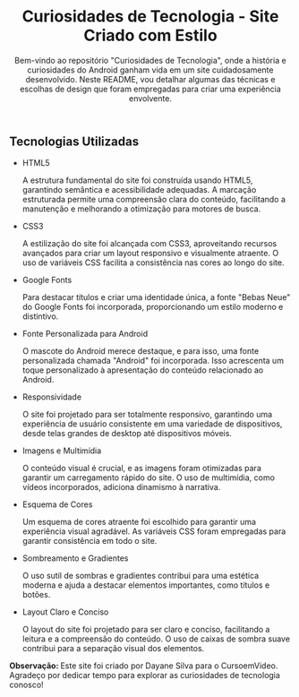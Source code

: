 <!DOCTYPE html>
<html lang="pt-br">
<body>

  <header>
    <h1>Curiosidades de Tecnologia - Site Criado com Estilo</h1>
    <p>
      Bem-vindo ao repositório "Curiosidades de Tecnologia", onde a história e curiosidades do Android ganham vida em um site cuidadosamente desenvolvido. Neste README, vou detalhar algumas das técnicas e escolhas de design que foram empregadas para criar uma experiência envolvente.
    </p>
  </header>

  <section id="tecnologias-utilizadas">
    <h1>Tecnologias Utilizadas</h1>
    <ul>
      <li>HTML5</li>
      <p>
        A estrutura fundamental do site foi construída usando HTML5, garantindo semântica e acessibilidade adequadas. A marcação estruturada permite uma compreensão clara do conteúdo, facilitando a manutenção e melhorando a otimização para motores de busca.
      </p>
      <li>CSS3</li>
      <p>
        A estilização do site foi alcançada com CSS3, aproveitando recursos avançados para criar um layout responsivo e visualmente atraente. O uso de variáveis CSS facilita a consistência nas cores ao longo do site.
      </p>
      <li>Google Fonts</li>
      <p>
        Para destacar títulos e criar uma identidade única, a fonte "Bebas Neue" do Google Fonts foi incorporada, proporcionando um estilo moderno e distintivo.
      </p>
      <li>Fonte Personalizada para Android</li>
      <p>
        O mascote do Android merece destaque, e para isso, uma fonte personalizada chamada "Android" foi incorporada. Isso acrescenta um toque personalizado à apresentação do conteúdo relacionado ao Android.
      </p>
      <li>Responsividade</li>
      <p>
        O site foi projetado para ser totalmente responsivo, garantindo uma experiência de usuário consistente em uma variedade de dispositivos, desde telas grandes de desktop até dispositivos móveis.
      </p>
      <li>Imagens e Multimídia</li>
      <p>
        O conteúdo visual é crucial, e as imagens foram otimizadas para garantir um carregamento rápido do site. O uso de multimídia, como vídeos incorporados, adiciona dinamismo à narrativa.
      </p>
      <li>Esquema de Cores</li>
      <p>
        Um esquema de cores atraente foi escolhido para garantir uma experiência visual agradável. As variáveis CSS foram empregadas para garantir consistência em todo o site.
      </p>
      <li>Sombreamento e Gradientes</li>
      <p>
        O uso sutil de sombras e gradientes contribui para uma estética moderna e ajuda a destacar elementos importantes, como títulos e botões.
      </p>
      <li>Layout Claro e Conciso</li>
      <p>
        O layout do site foi projetado para ser claro e conciso, facilitando a leitura e a compreensão do conteúdo. O uso de caixas de sombra suave contribui para a separação visual dos elementos.
      </p>
    </ul>
  </section>

  <footer>
    <p>
      <strong>Observação: </strong> Este site foi criado por Dayane Silva para o CursoemVideo. Agradeço por dedicar tempo para explorar as curiosidades de tecnologia conosco!
    </p>
  </footer>

</body>

</html>
